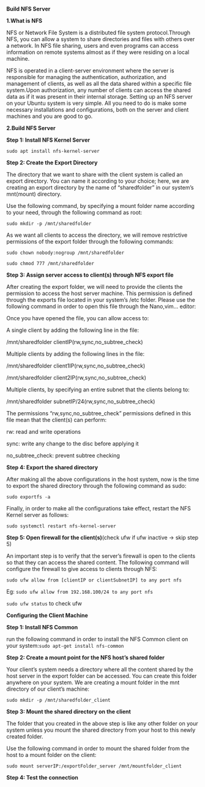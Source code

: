 **Build NFS Server**

**1.What is NFS**

NFS or Network File System is a distributed file system protocol.Through NFS, you can allow a system to share directories and files with others over a network. In NFS file sharing, users and even programs can access information on remote systems almost as if they were residing on a local machine.

NFS is operated in a client-server environment where the server is responsible for managing the authentication, authorization, and management of clients, as well as all the data shared within a specific file system.Upon authorization, any number of clients can access the shared data as if it was present in their internal storage. Setting up an NFS server on your Ubuntu system is very simple. All you need to do is make some necessary installations and configurations, both on the server and client machines and you are good to go.

**2.Build NFS Server**

**Step 1: Install NFS Kernel Server**

`sudo apt install nfs-kernel-server`

**Step 2: Create the Export Directory**

The directory that we want to share with the client system is called an export directory. You can name it according to your choice; here, we are creating an export directory by the name of “sharedfolder” in our system’s mnt(mount) directory.

Use the following command, by specifying a mount folder name according to your need, through the following command as root:

`sudo mkdir -p /mnt/sharedfolder`

As we want all clients to access the directory, we will remove restrictive permissions of the export folder through the following commands:

`sudo chown nobody:nogroup /mnt/sharedfolder`

`sudo chmod 777 /mnt/sharedfolder`

**Step 3: Assign server access to client(s) through NFS export file**

After creating the export folder, we will need to provide the clients the permission to access the host server machine. This permission is defined through the exports file located in your system’s /etc folder. Please use the following command in order to open this file through the Nano,vim... editor:

Once you have opened the file, you can allow access to:

A single client by adding the following line in the file:

/mnt/sharedfolder clientIP(rw,sync,no_subtree_check)

Multiple clients by adding the following lines in the file:

/mnt/sharedfolder client1IP(rw,sync,no_subtree_check)

/mnt/sharedfolder client2IP(rw,sync,no_subtree_check)

Multiple clients, by specifying an entire subnet that the clients belong to:

/mnt/sharedfolder subnetIP/24(rw,sync,no_subtree_check)

The permissions “rw,sync,no_subtree_check” permissions defined in this file mean that the client(s) can perform:

rw: read and write operations

sync: write any change to the disc before applying it

no_subtree_check: prevent subtree checking

**Step 4: Export the shared directory**

After making all the above configurations in the host system, now is the time to export the shared directory through the following command as sudo:

`sudo exportfs -a`

Finally, in order to make all the configurations take effect, restart the NFS Kernel server as follows:

`sudo systemctl restart nfs-kernel-server`

**Step 5: Open firewall for the client(s)**(check ufw if ufw inactive -> skip step 5)

An important step is to verify that the server’s firewall is open to the clients so that they can access the shared content. The following command will configure the firewall to give access to clients through NFS:

`sudo ufw allow from [clientIP or clientSubnetIP] to any port nfs`

Eg: `sudo ufw allow from 192.168.100/24 to any port nfs`

`sudo ufw status` to check ufw

**Configuring the Client Machine**

**Step 1: Install NFS Common**

run the following command in order to install the NFS Common client on your system:`sudo apt-get install nfs-common`

**Step 2: Create a mount point for the NFS host’s shared folder**

Your client’s system needs a directory where all the content shared by the host server in the export folder can be accessed. You can create this folder anywhere on your system. We are creating a mount folder in the mnt directory of our client’s machine:

`sudo mkdir -p /mnt/sharedfolder_client`

**Step 3: Mount the shared directory on the client**

The folder that you created in the above step is like any other folder on your system unless you mount the shared directory from your host to this newly created folder.

Use the following command in order to mount the shared folder from the host to a mount folder on the client:

`sudo mount serverIP:/exportFolder_server /mnt/mountfolder_client`

**Step 4: Test the connection**



